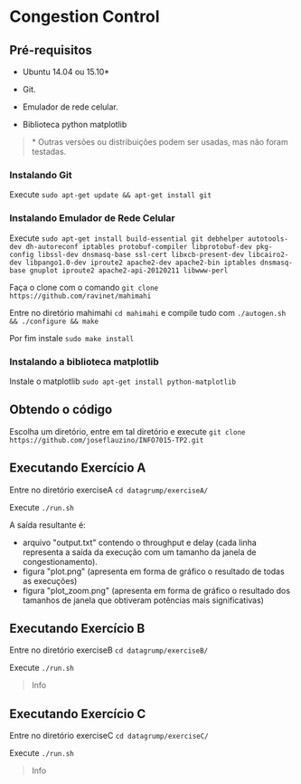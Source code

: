 # Congestion Control

## Pré-requisitos
- Ubuntu 14.04 ou 15.10*

- Git.

- Emulador de rede celular.

- Biblioteca python matplotlib

> \* Outras versões ou distribuições podem ser usadas, mas não foram testadas.

### Instalando Git
Execute `sudo apt-get update && apt-get install git`

### Instalando Emulador de Rede Celular

Execute `sudo apt-get install build-essential git debhelper autotools-dev dh-autoreconf iptables protobuf-compiler libprotobuf-dev pkg-config libssl-dev dnsmasq-base ssl-cert libxcb-present-dev libcairo2-dev libpango1.0-dev iproute2 apache2-dev apache2-bin iptables dnsmasq-base gnuplot iproute2 apache2-api-20120211 libwww-perl`

Faça o clone com o comando `git clone https://github.com/ravinet/mahimahi`

Entre no diretório mahimahi `cd mahimahi` e compile tudo com `./autogen.sh && ./configure && make`

Por fim instale `sudo make install`

### Instalando a biblioteca matplotlib
Instale o matplotlib `sudo apt-get install python-matplotlib`
## Obtendo o código

Escolha um diretório, entre em tal diretório e execute `git clone https://github.com/joseflauzino/INFO7015-TP2.git`

## Executando Exercício A

Entre no diretório exerciseA `cd datagrump/exerciseA/`

Execute `./run.sh`

A saída resultante é:
- arquivo "output.txt" contendo o throughput e delay (cada linha representa a saída da execução com um tamanho da janela de congestionamento).
- figura "plot.png" (apresenta em forma de gráfico o resultado de todas as execuções)
- figura "plot_zoom.png" (apresenta em forma de gráfico o resultado dos tamanhos de janela que obtiveram potências mais significativas)

## Executando Exercício B
Entre no diretório exerciseB `cd datagrump/exerciseB/`

Execute `./run.sh`

> Info
## Executando Exercício C
Entre no diretório exerciseC `cd datagrump/exerciseC/`

Execute `./run.sh`

> Info

